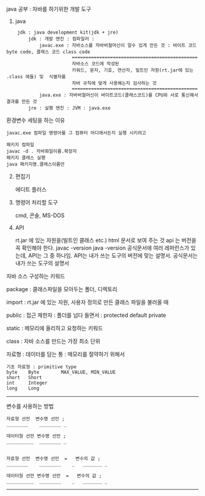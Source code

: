 

java 공부 : 
자바를 하기위한 개발 도구

1. java

```
	jdk : java development kit(jdk + jre)
		jdk	: 개발 엔진 : 컴파일러 : 
			javac.exe : 자바소스를 자바버철머신이 알수 있게 만든 것 : 바이트 코드 byte code, 클래스 코드 class code
						==============================================
						자바소스 코드에 작성된 
						키워드, 문자, 기호, 연산자, 빌트인 자원(rt.jar에 있는 .class 애들) 및  식별자를 
						자바 규칙에 맞게 사용해는지 검사하는 것 				
						==============================================
			java.exe : 자바버철머신이 바이트코드(클래스코드)를 CPU와 서로 통신해서 결과를 만든 것 
		jre : 실행 엔진 : JVM : java.exe
```

환경변수 세팅을 하는 이유

	javac.exe 컴파일 명령어를 그 컴퓨터 어디에서든지 실행 시키려고 

	패키지 컴파일
	javac -d . 자바화일이름.확장자 
	패키지 클래스 실행
	java 패키지명.클래스이름만

2. 편집기


	에디트 플러스

3. 명령어 처리할 도구 


	cmd, 콘솔, MS-DOS

4. API 


	rt.jar 에 있는 자원을(빌트인 클래스 etc.) 
	html  문서로 보여 주는 것 
	api 는 버전을 꼭 확인해야 한다. 
	javac -version
	java -version
	공식문서에 여러 레퍼런스가 있는데, API는 그 중 하나임. API는 내가 쓰는 도구의 버전에 맞는 설명서. 공식문서는 내가 쓰는 도구의 설명서


자바 소스 구성하는 키워드

package : 클래스파일을 모아두는 폴더, 디렉토리 

import	: rt.jar 에 있는 자원, 사용자 정의로 만든 클래스 파일을 불러올 때 

public  : 접근 제한자 : 폴더를 넘다 들면서 : protected default private 

static  : 메모리에 올리하고 요청하는 키워드 

class : 자바 소스를 만드는 가장 최소 단위 

자료형 : 데이터를 담는 통 : 메모리를 절약하기 위해서 

```
기초 자료형 : primitive type
byte	Byte		MAX_VALUE, MIN_VALUE
short	Short
int		Integer
long	Long
```

--------------------

변수를 사용하는 방법

	자료형 선언	변수명 선언 ;
	________	________ _

	데이터형 선언	변수명 선언 ;
	__________	________ _

	
	자료형 선언	변수명 선언	=	변수의 값 ;
	________	________	_	_______ _

	데이터형 선언	변수명 선언	=	변수의 값 ;
	__________	________	_	_______ _


-----------------
